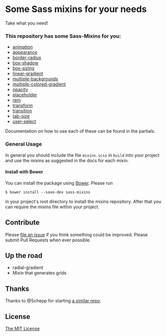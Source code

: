# Some Sass mixins for your needs

Take what you need!

### This repository has some Sass-Mixins for you:

* [animation](partials/_animation.scss)
* [appearance](partials/_appearance.scss)
* [border-radius](partials/_border-radius.scss)
* [box-shadow](partials/_box-shadow.scss)
* [box-sizing](partials/_box-sizing.scss)
* [linear-gradient](partials/_linear-gradient.scss)
* [multiple-backgrounds](partials/_multiple-backgrounds.scss)
* [multiple-colored-gradient](partials/_multiple-colored-gradient.scss)
* [opacity](partials/_opacity.scss)
* [placeholder](partials/_placeholder.scss)
* [rem](partials/_rem.scss)
* [transform](partials/_transform.scss)
* [transition](partials/_transition.scss)
* [tab-size](partials/_tab-size.scss)
* [user-select](partials/_user-select.scss)

Documentation on how to use each of these can be found in the partials.

### General Usage

In general you should include the file `mixins.scss` in `build` into your
project and use the mixins as suggested in the docs for each mixin.

#### Install with Bower

You can install the package using [Bower](http://bower.io/). Please run

	$ bower install --save-dev sass-mixins

in your project's root directory to install the mixins repository. After that
you can require the mixins file within your project.

## Contribute

Please [file an issue](https://github.com/drublic/Sass-Mixins/issues) if you
think something could be improved. Please submit Pull Requests when ever
possible.

## Up the road

* radial-gradient
* Mixin that generates grids

## Thanks

Thanks to @Schepp for starting [a similar repo](https://github.com/Schepp/SASS-Mixins).

## License

[The MIT License](LICENSE.md)
